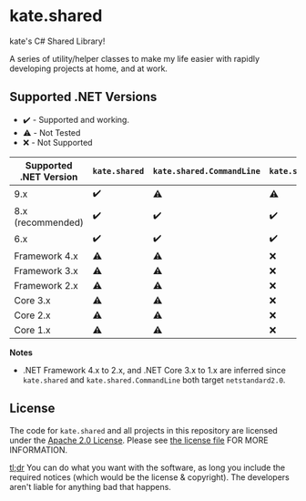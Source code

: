 # kate.shared
kate's C# Shared Library!

A series of utility/helper classes to make my life easier with rapidly developing projects at home, and at work.

## Supported .NET Versions
- ✔️ - Supported and working.
- ⚠️ - Not Tested
- ❌ - Not Supported

| Supported .NET Version | `kate.shared` | `kate.shared.CommandLine` | `kate.shared.EtoForms` |
| ---------------------- | ------------- | ------------------------- | ---------------------- |
| 9.x                    | ✔️ | ⚠️ | ⚠️ |
| 8.x (recommended)      | ✔️ | ✔️ | ✔️ |
| 6.x                    | ✔️ | ✔️ | ✔️ |
| Framework 4.x          | ⚠️ | ⚠️ | ❌ |
| Framework 3.x          | ⚠️ | ⚠️ | ❌ | 
| Framework 2.x          | ⚠️ | ⚠️ | ❌ |
| Core 3.x               | ⚠️ | ⚠️ | ❌ |
| Core 2.x               | ⚠️ | ⚠️ | ❌ |
| Core 1.x               | ⚠️ | ⚠️ | ❌ |

**Notes**
- .NET Framework 4.x to 2.x, and .NET Core 3.x to 1.x are inferred since `kate.shared` and `kate.shared.CommandLine` both target `netstandard2.0`.

## License
The code for `kate.shared` and all projects in this repository are licensed under the [Apache 2.0 License](https://opensource.org/licenses/Apache-2.0). Please see [the license file](LICENSE.md) FOR MORE INFORMATION.

[tl;dr](https://tldrlegal.com/license/apache-license-2.0-(apache-2.0))
You can do what you want with the software, as long you include the required notices (which would be the license & copyright). The developers aren't liable for anything bad that happens.
